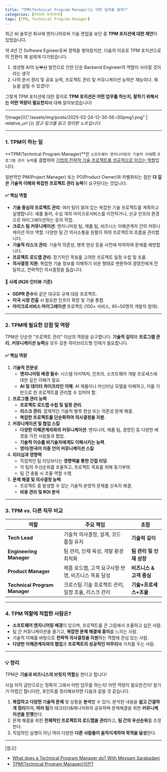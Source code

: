 ```yaml
---
title: "TPM(Technical Program Manager)는 어떤 업무를 할까?"
categories: [커리어 차곡차곡]
tags: [TPM, Technical Program Manager]
---
```


최근 AI 솔루션 회사에 엔지니어로써 기술 면접을 보던 중 **TPM 포지션에 대한 제안**이 있었습니다.

약 4년 간 Software Egineer로써 경력을 쌓아왔지만, 다음의 이유로 TPM 포지션으로의 전환이 꽤 설레게 다가왔습니다.

1. 생성형 AI의 ~~눈부신~~ 발전으로 인한 단순 Backend Engineer의 역할이 사라질 것이라는 생각
2. 나의 문서 정리 및 공유 능력, 프로젝트 관리 및 커뮤니케이션 능력은 재능이다. 재능을 살릴 수 있겠다!

그렇게 TPM 포지션에 대한 흥미로 **TPM 포지션은 어떤 업무를 하는지, 잘하기 위해서는 어떤 역량이 필요한지**에 대해 알아보았습니다!

---

![Image]({{"/assets/img/posts/2025-02-24-12-30-56-i30pmg1.png" | relative_url }})
_참고 링크를 읽고 정리한 노트입니다._

---

### 1. **TPM이 하는 일**

**TPM(Technical Program Manager)**은 `소프트웨어 엔지니어링의 기술적 이해`와 `프로그램 관리 능력`을 결합하여 <u>기업의 전략적 기술 프로젝트를 성공적으로 이끄는 역할</u>입니다.

일반적인 PM(Project Manager) 또는 PO(Product Owner)와 차별화되는 점은 **더 깊은 기술적 이해와 복잡한 프로젝트 관리 능력**이 요구된다는 것입니다.

#### ✅ **핵심 역할**

- **기술 중심의 프로젝트 관리**: 여러 팀이 얽혀 있는 복잡한 기술 프로젝트를 계획하고 실행합니다. 예를 들어, 수십 개의 마이크로서비스를 이전하거나, 신규 인프라 환경으로 마이그레이션하는 등의 작업.
- **크로스 팀 커뮤니케이션**: 엔지니어링 팀, 제품 팀, 비즈니스 이해관계자 간의 커뮤니케이션 허브 역할. 다양한 팀 간 의사소통을 원활히 하여 프로젝트의 흐름을 관리합니다.
- **기술적 리스크 관리**: 기술적 의존성, 병목 현상 등을 사전에 파악하여 문제를 예방합니다.
- **프로젝트 로드맵 관리**: 장기적인 목표를 고려한 프로젝트 일정 수립 및 조율.
- **의사결정 지원**: 복잡한 기술 정보를 이해하기 쉬운 형태로 변환하여 경영진에게 전달하고, 전략적인 의사결정을 돕습니다.

#### 📌 **사례 (N26 인터뷰 기준)**

- **GDPR 준수**와 같은 대규모 규제 대응 프로젝트.
- **미국 시장 진출** 시 필요한 인프라 확장 및 기술 통합.
- **마이크로서비스 마이그레이션** 프로젝트 (100+ 서비스, 40~50명의 개발자 참여).

---

### 2. **TPM에 필요한 강점 및 역량**

TPM은 단순한 "프로젝트 관리" 이상의 역량을 요구합니다. **기술적 깊이**와 **프로그램 관리**, **커뮤니케이션 능력**을 모두 갖춘 하이브리드형 인재가 필요합니다.

#### ✅ **핵심 역량**

1. **기술적 전문성**
   - **엔지니어링 배경 필수**: 시스템 아키텍처, 인프라, 소프트웨어 개발 프로세스에 대한 깊은 이해가 필요.
   - **AI 및 데이터 파이프라인 이해**: AI 제품이나 머신러닝 모델을 이해하고, 이를 기반으로 한 프로젝트를 관리할 수 있어야 함.
2. **프로그램 관리 능력**
   - **프로젝트 로드맵 수립 및 일정 관리**.
   - **리스크 관리**: 잠재적인 기술적 병목 현상 또는 의존성 문제 해결.
   - **복잡한 프로젝트를 단순화하여 의사결정을 지원**.
3. **커뮤니케이션 및 협업 스킬**
   - **다양한 이해관계자와의 커뮤니케이션**: 엔지니어, 제품 팀, 경영진 등 다양한 배경을 가진 사람들과 협업.
   - **기술적 이슈를 비기술자에게도 이해시키는 능력**.
   - **영어/한국어 이중 언어 커뮤니케이션 스킬**
4. **리더십과 영향력**
   - 직접적인 팀 리딩보다는 **영향력을 통한 간접 리딩**.
   - 각 팀의 우선순위를 조율하고, 프로젝트 목표를 위해 동기부여.
   - 팀 간 충돌 시 조율 역할 수행.
5. **문제 해결 및 의사결정 능력**
   - 프로젝트 중 발생할 수 있는 기술적·운영적 문제를 신속히 해결.
   - **비용 관리 및 ROI 분석**

---

### 3. **TPM vs. 다른 직무 비교**

| 역할                          | 주요 책임                                           | 초점                     |
| ----------------------------- | --------------------------------------------------- | ------------------------ |
| **Tech Lead**                 | 기술적 의사결정, 설계, 코드 품질 유지               | **기술적 깊이**          |
| **Engineering Manager**       | 팀 관리, 인재 육성, 개발 환경 최적화                | **팀 관리 및 인재 성장** |
| **Product Manager**           | 제품 로드맵, 고객 요구사항 반영, 비즈니스 목표 달성 | **비즈니스 & 고객 중심** |
| **Technical Program Manager** | 크로스팀 기술 프로젝트 관리, 일정 조율, 리스크 관리 | **기술+프로세스+조율**   |

---

### 4. **TPM 역할에 적합한 사람은?**

- **소프트웨어 엔지니어링 배경**이 있으며, 프로젝트를 큰 그림에서 조율하고 싶은 사람.
- 팀 간 커뮤니케이션을 즐기고, **복잡한 문제 해결에 흥미**를 느끼는 사람.
- 기술적 이해를 바탕으로 **전략적 의사결정을 지원**하는 역할에 관심 있는 사람.
- **다양한 이해관계자와의 협업**과 **프로젝트의 성공적인 마무리**에 가치를 두는 사람.

---

### **💡 정리**

TPM은 **기술과 비즈니스의 브릿지 역할**을 한다고 합니다!

사실 아직 글만으로는 정확히 그래서 어떤 업무를 하는지! 어떤 역량이 필요한건지! 알기가 어렵긴 합니다만, 포인트를 정리해보자면 다음과 같을 것 같습니다.

1. **복잡하고 다양한 기술적 문제** 및 상황을 **분석**할 수 있다. 분석한 내용을 **쉽고 간결하게 정리**하여, **여러 팀**의 테크리더&매니저와의 공유하며 문제해결을 위한 **커뮤니케이션을 진행**한다. 
2. 문제 해결을 위한 **전체적인 프로젝트의 로드맵을 관리**하고, **팀 간의 우선순위**를 조정한다.
3. 직접적인 실행이 아닌 여러 다양한 **다른 사람들이 움직이게하여 목적을 달성**한다.

---

[참고]

- [What does a Technical Program Manager do? With Meysam Sarabadani](https://medium.com/insiden26/what-does-a-technical-program-manager-do-with-meysam-sarabadani-9f9e6005e9ed)
- [TPM(Technical Program Manager)이란?](https://olvimama.github.io/blog/what-is-tpm)





